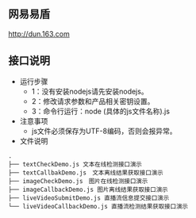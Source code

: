 ## 网易易盾
http://dun.163.com
## 接口说明
- 运行步骤
  * 1：没有安装nodejs请先安装nodejs。
  * 2：修改请求参数和产品相关密钥设置。
  * 3：命令行运行：node  (具体的js文件名称).js
- 注意事项
  * js文件必须保存为UTF-8编码，否则会报异常。
- 文件说明

```
.
├── textCheckDemo.js 文本在线检测接口演示
├── textCallbakDemo.js　文本离线结果获取接口演示
├── imageCheckDemo.js　图片在线检测接口演示
├── imageCallbackDemo.js 图片离线结果获取接口演示
├── liveVideoSubmitDemo.js 直播流信息提交接口演示
└── liveVideoCallbackDemo.js 直播流检测结果获取接口演示

```
